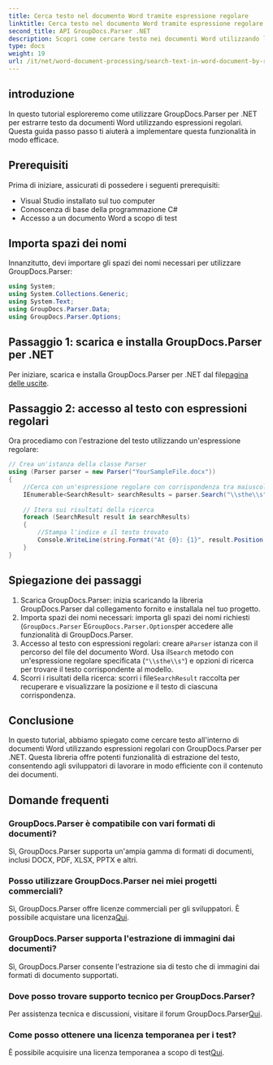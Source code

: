 ```yaml
---
title: Cerca testo nel documento Word tramite espressione regolare
linktitle: Cerca testo nel documento Word tramite espressione regolare
second_title: API GroupDocs.Parser .NET
description: Scopri come cercare testo nei documenti Word utilizzando le espressioni regolari con GroupDocs.Parser per .NET. Estrai contenuti specifici in modo efficiente.
type: docs
weight: 19
url: /it/net/word-document-processing/search-text-in-word-document-by-regular-expression/
---
```

## introduzione
In questo tutorial esploreremo come utilizzare GroupDocs.Parser per .NET per estrarre testo da documenti Word utilizzando espressioni regolari. Questa guida passo passo ti aiuterà a implementare questa funzionalità in modo efficace.
## Prerequisiti
Prima di iniziare, assicurati di possedere i seguenti prerequisiti:
- Visual Studio installato sul tuo computer
- Conoscenza di base della programmazione C#
- Accesso a un documento Word a scopo di test

## Importa spazi dei nomi
Innanzitutto, devi importare gli spazi dei nomi necessari per utilizzare GroupDocs.Parser:
```csharp
using System;
using System.Collections.Generic;
using System.Text;
using GroupDocs.Parser.Data;
using GroupDocs.Parser.Options;
```
## Passaggio 1: scarica e installa GroupDocs.Parser per .NET
 Per iniziare, scarica e installa GroupDocs.Parser per .NET dal file[pagina delle uscite](https://releases.groupdocs.com/parser/net/).
## Passaggio 2: accesso al testo con espressioni regolari
Ora procediamo con l'estrazione del testo utilizzando un'espressione regolare:
```csharp
// Crea un'istanza della classe Parser
using (Parser parser = new Parser("YourSampleFile.docx"))
{
    //Cerca con un'espressione regolare con corrispondenza tra maiuscole e minuscole
    IEnumerable<SearchResult> searchResults = parser.Search("\\sthe\\s", new SearchOptions(true, false, true));
    
    // Itera sui risultati della ricerca
    foreach (SearchResult result in searchResults)
    {
        //Stampa l'indice e il testo trovato
        Console.WriteLine(string.Format("At {0}: {1}", result.Position, result.Text));
    }
}
```
## Spiegazione dei passaggi
1. Scarica GroupDocs.Parser: inizia scaricando la libreria GroupDocs.Parser dal collegamento fornito e installala nel tuo progetto.
2. Importa spazi dei nomi necessari: importa gli spazi dei nomi richiesti (`GroupDocs.Parser` E`GroupDocs.Parser.Options`per accedere alle funzionalità di GroupDocs.Parser.
3.  Accesso al testo con espressioni regolari: creare a`Parser` istanza con il percorso del file del documento Word. Usa il`Search` metodo con un'espressione regolare specificata (`"\\sthe\\s"`) e opzioni di ricerca per trovare il testo corrispondente al modello.
4.  Scorri i risultati della ricerca: scorri i file`SearchResult` raccolta per recuperare e visualizzare la posizione e il testo di ciascuna corrispondenza.

## Conclusione
In questo tutorial, abbiamo spiegato come cercare testo all'interno di documenti Word utilizzando espressioni regolari con GroupDocs.Parser per .NET. Questa libreria offre potenti funzionalità di estrazione del testo, consentendo agli sviluppatori di lavorare in modo efficiente con il contenuto dei documenti.

## Domande frequenti
### GroupDocs.Parser è compatibile con vari formati di documenti?
Sì, GroupDocs.Parser supporta un'ampia gamma di formati di documenti, inclusi DOCX, PDF, XLSX, PPTX e altri.
### Posso utilizzare GroupDocs.Parser nei miei progetti commerciali?
 Sì, GroupDocs.Parser offre licenze commerciali per gli sviluppatori. È possibile acquistare una licenza[Qui](https://purchase.groupdocs.com/buy).
### GroupDocs.Parser supporta l'estrazione di immagini dai documenti?
Sì, GroupDocs.Parser consente l'estrazione sia di testo che di immagini dai formati di documento supportati.
### Dove posso trovare supporto tecnico per GroupDocs.Parser?
 Per assistenza tecnica e discussioni, visitare il forum GroupDocs.Parser[Qui](https://forum.groupdocs.com/c/parser/17).
### Come posso ottenere una licenza temporanea per i test?
 È possibile acquisire una licenza temporanea a scopo di test[Qui](https://purchase.groupdocs.com/temporary-license/).